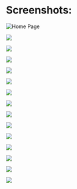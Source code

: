 # Screenshots: 

![Home Page](https://github.com/mantriaditi10/dbmsl_ThemeParkManagement_frontend/blob/main/WithDB/Screenshot%20from%202020-11-28%2018-46-47.png)

![](https://github.com/mantriaditi10/dbmsl_ThemeParkManagement_frontend/blob/main/WithDB/Screenshot%20from%202020-11-28%2018-46-57.png)

![](https://github.com/mantriaditi10/dbmsl_ThemeParkManagement_frontend/blob/main/WithDB/Screenshot%20from%202020-11-28%2018-46-59.png)

![](https://github.com/mantriaditi10/dbmsl_ThemeParkManagement_frontend/blob/main/WithDB/Screenshot%20from%202020-11-28%2018-47-05.png)

![](https://github.com/mantriaditi10/dbmsl_ThemeParkManagement_frontend/blob/main/WithDB/Screenshot%20from%202020-11-28%2018-47-08.png)

![](https://github.com/mantriaditi10/dbmsl_ThemeParkManagement_frontend/blob/main/WithDB/Screenshot%20from%202020-11-28%2018-47-16.png)

![](https://github.com/mantriaditi10/dbmsl_ThemeParkManagement_frontend/blob/main/WithDB/Screenshot%20from%202020-11-28%2018-47-22.png)

![](https://github.com/mantriaditi10/dbmsl_ThemeParkManagement_frontend/blob/main/WithDB/Screenshot%20from%202020-11-28%2018-47-26.png)

![](https://github.com/mantriaditi10/dbmsl_ThemeParkManagement_frontend/blob/main/WithDB/Screenshot%20from%202020-11-28%2018-47-27.png)

![](https://github.com/mantriaditi10/dbmsl_ThemeParkManagement_frontend/blob/main/WithDB/Screenshot%20from%202020-11-28%2018-47-41.png)

![](https://github.com/mantriaditi10/dbmsl_ThemeParkManagement_frontend/blob/main/WithDB/Screenshot%20from%202020-11-28%2018-47-57.png)

![](https://github.com/mantriaditi10/dbmsl_ThemeParkManagement_frontend/blob/main/WithDB/Screenshot%20from%202020-11-28%2018-48-01.png)

![](https://github.com/mantriaditi10/dbmsl_ThemeParkManagement_frontend/blob/main/WithDB/Screenshot%20from%202020-11-28%2018-49-53.png)

![](https://github.com/mantriaditi10/dbmsl_ThemeParkManagement_frontend/blob/main/WithDB/Screenshot%20from%202020-11-28%2018-49-55.png)

![](https://github.com/mantriaditi10/dbmsl_ThemeParkManagement_frontend/blob/main/WithDB/Screenshot%20from%202020-11-28%2018-50-00.png)
